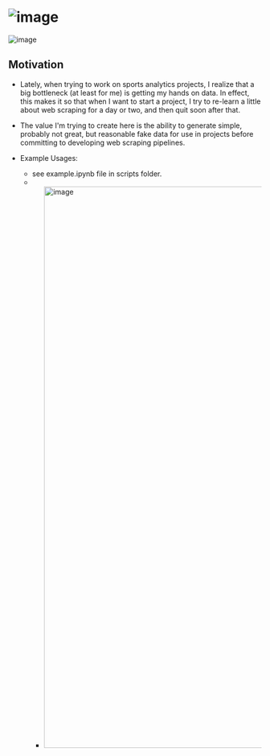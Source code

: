 # ![image](https://github.com/JKolodny/Synthetic_Baseball_Data/assets/24982246/845315da-5c95-4869-b4e5-d34efe11600f)

![image](https://github.com/JKolodny/Synthetic_Baseball_Data/assets/24982246/55ed193d-4d31-4b7f-971d-d7f9d012f442)


## Motivation

* Lately, when trying to work on sports analytics projects, I realize that a big
bottleneck (at least for me) is getting my hands on data. In effect, this makes it so that when I want to start a project, I try to re-learn a little about web scraping for a day or two, and then quit soon after that. 

* The value I'm trying to create here is the ability to generate simple, probably not great, but reasonable fake data for use in projects before committing to developing web scraping pipelines.

* Example Usages:
    * see example.ipynb file in scripts folder.
    * * <img width="1117" alt="image" src="https://github.com/JKolodny/Synthetic_Baseball_Data/assets/24982246/840586e6-ea30-4613-bccd-6ef675b83eaa">



